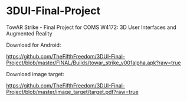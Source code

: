 3DUI-Final-Project
==================

TowAR Strike - Final Project for COMS W4172: 3D User Interfaces and Augmented Reality

Download for Android:

https://github.com/TheFifthFreedom/3DUI-Final-Project/blob/master/FINAL/Builds/towar_strike_v001alpha.apk?raw=true

Download image target:

https://github.com/TheFifthFreedom/3DUI-Final-Project/blob/master/image_target/target.pdf?raw=true
